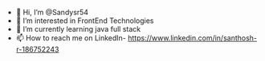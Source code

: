 - 👋 Hi, I’m @Sandysr54
- 👀 I’m interested in FrontEnd Technologies
- 🌱 I’m currently learning java full stack
- 📫 How to reach me on LinkedIn- https://www.linkedin.com/in/santhosh-r-186752243
